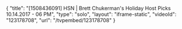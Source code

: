 {
    "title": "[1508436091] HSN | Brett Chukerman's Holiday Host Picks 10.14.2017 - 06 PM",
    "type": "solo",
    "layout": "iframe-static",
    "videoId": "123178708",
    "url": "\/tvpembed\/123178708"
}